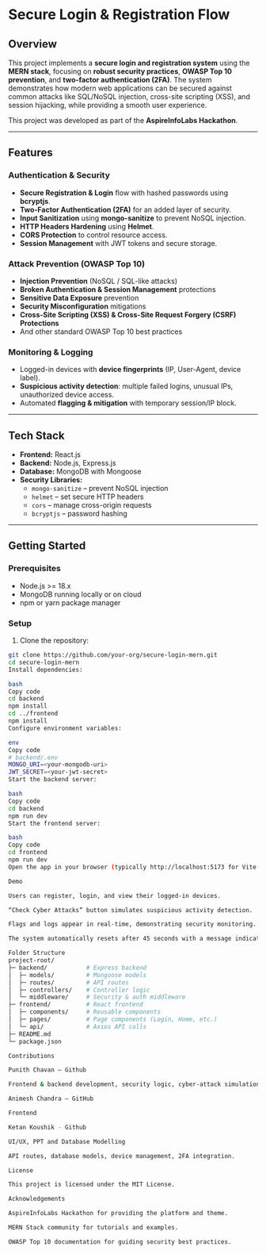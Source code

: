 # Secure Login & Registration Flow



## Overview

This project implements a **secure login and registration system** using the **MERN stack**, focusing on **robust security practices**, **OWASP Top 10 prevention**, and **two-factor authentication (2FA)**. The system demonstrates how modern web applications can be secured against common attacks like SQL/NoSQL injection, cross-site scripting (XSS), and session hijacking, while providing a smooth user experience.

This project was developed as part of the **AspireInfoLabs Hackathon**.

---

## Features

### Authentication & Security
- **Secure Registration & Login** flow with hashed passwords using **bcryptjs**.
- **Two-Factor Authentication (2FA)** for an added layer of security.
- **Input Sanitization** using **mongo-sanitize** to prevent NoSQL injection.
- **HTTP Headers Hardening** using **Helmet**.
- **CORS Protection** to control resource access.
- **Session Management** with JWT tokens and secure storage.

### Attack Prevention (OWASP Top 10)
- **Injection Prevention** (NoSQL / SQL-like attacks)  
- **Broken Authentication & Session Management** protections  
- **Sensitive Data Exposure** prevention  
- **Security Misconfiguration** mitigations  
- **Cross-Site Scripting (XSS) & Cross-Site Request Forgery (CSRF) Protections**  
- And other standard OWASP Top 10 best practices

### Monitoring & Logging
- Logged-in devices with **device fingerprints** (IP, User-Agent, device label).  
- **Suspicious activity detection**: multiple failed logins, unusual IPs, unauthorized device access.  
- Automated **flagging & mitigation** with temporary session/IP block.

---

## Tech Stack

- **Frontend:** React.js  
- **Backend:** Node.js, Express.js  
- **Database:** MongoDB with Mongoose  
- **Security Libraries:**  
  - `mongo-sanitize` – prevent NoSQL injection  
  - `helmet` – set secure HTTP headers  
  - `cors` – manage cross-origin requests  
  - `bcryptjs` – password hashing  

---

## Getting Started

### Prerequisites
- Node.js >= 18.x  
- MongoDB running locally or on cloud  
- npm or yarn package manager  

### Setup
1. Clone the repository:

```bash
git clone https://github.com/your-org/secure-login-mern.git
cd secure-login-mern
Install dependencies:

bash
Copy code
cd backend
npm install
cd ../frontend
npm install
Configure environment variables:

env
Copy code
# backend/.env
MONGO_URI=<your-mongodb-uri>
JWT_SECRET=<your-jwt-secret>
Start the backend server:

bash
Copy code
cd backend
npm run dev
Start the frontend server:

bash
Copy code
cd frontend
npm run dev
Open the app in your browser (typically http://localhost:5173 for Vite frontend).

Demo

Users can register, login, and view their logged-in devices.

“Check Cyber Attacks” button simulates suspicious activity detection.

Flags and logs appear in real-time, demonstrating security monitoring.

The system automatically resets after 45 seconds with a message indicating the system is secure and suspicious sessions/IPs are mitigated.

Folder Structure
project-root/
├─ backend/           # Express backend
│  ├─ models/         # Mongoose models
│  ├─ routes/         # API routes
│  ├─ controllers/    # Controller logic
│  └─ middleware/     # Security & auth middleware
├─ frontend/          # React frontend
│  ├─ components/     # Reusable components
│  ├─ pages/          # Page components (Login, Home, etc.)
│  └─ api/            # Axios API calls
├─ README.md
└─ package.json

Contributions

Punith Chavan – Github

Frontend & backend development, security logic, cyber-attack simulation.

Animesh Chandra – GitHub

Frontend 

Ketan Koushik - Github

UI/UX, PPT and Database Modelling

API routes, database models, device management, 2FA integration.

License

This project is licensed under the MIT License.

Acknowledgements

AspireInfoLabs Hackathon for providing the platform and theme.

MERN Stack community for tutorials and examples.

OWASP Top 10 documentation for guiding security best practices.
